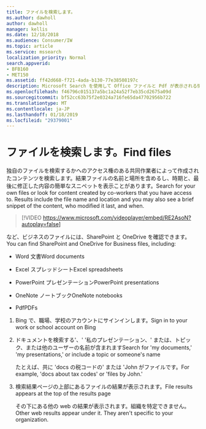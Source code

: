 ```yaml
---
title: ファイルを検索します。
ms.author: dawholl
author: dawholl
manager: kellis
ms.date: 12/18/2018
ms.audience: Consumer/IW
ms.topic: article
ms.service: mssearch
localization_priority: Normal
search.appverid:
- BFB160
- MET150
ms.assetid: ff42d668-f721-4ada-b130-77e38508197c
description: Microsoft Search を使用して Office ファイルと Pdf が表示される情報を検索するには
ms.openlocfilehash: f46796c015137a5bc1a24a52f7eb35cd2675a09d
ms.sourcegitcommit: bf52cc63b75f2e0324a716fe65da47702956b722
ms.translationtype: MT
ms.contentlocale: ja-JP
ms.lasthandoff: 01/18/2019
ms.locfileid: "29379001"
---
```

# <a name="find-files"></a><span data-ttu-id="faa69-103">ファイルを検索します。</span><span class="sxs-lookup"><span data-stu-id="faa69-103">Find files</span></span>

<span data-ttu-id="faa69-p101">独自のファイルを検索するかへのアクセス権のある共同作業者によって作成されたコンテンツを検索します。結果ファイルの名前と場所を含めるし、時期と、最後に修正した内容の簡単なスニペットを表示ことがあります。</span><span class="sxs-lookup"><span data-stu-id="faa69-p101">Search for your own files or look for content created by co-workers that you have access to. Results include the file name and location and you may also see a brief snippet of the content, who modified it last, and when.</span></span>
  
> [!VIDEO https://www.microsoft.com/videoplayer/embed/RE2AsoN?autoplay=false]
  
<span data-ttu-id="faa69-106">など、ビジネスのファイルには、SharePoint と OneDrive を確認できます。</span><span class="sxs-lookup"><span data-stu-id="faa69-106">You can find SharePoint and OneDrive for Business files, including:</span></span>
  
- <span data-ttu-id="faa69-107">Word 文書</span><span class="sxs-lookup"><span data-stu-id="faa69-107">Word documents</span></span>
    
- <span data-ttu-id="faa69-108">Excel スプレッドシート</span><span class="sxs-lookup"><span data-stu-id="faa69-108">Excel spreadsheets</span></span>
    
- <span data-ttu-id="faa69-109">PowerPoint プレゼンテーション</span><span class="sxs-lookup"><span data-stu-id="faa69-109">PowerPoint presentations</span></span>
    
- <span data-ttu-id="faa69-110">OneNote ノートブック</span><span class="sxs-lookup"><span data-stu-id="faa69-110">OneNote notebooks</span></span>
    
- <span data-ttu-id="faa69-111">Pdf</span><span class="sxs-lookup"><span data-stu-id="faa69-111">PDFs</span></span>
    
1. <span data-ttu-id="faa69-112">Bing で、職場、学校のアカウントにサインインします。</span><span class="sxs-lookup"><span data-stu-id="faa69-112">Sign in to your work or school account on Bing</span></span>
    
2. <span data-ttu-id="faa69-113">ドキュメントを検索する'、' '私のプレゼンテーション、' または、トピック、または他のユーザーの名前が含まれます</span><span class="sxs-lookup"><span data-stu-id="faa69-113">Search for 'my documents,' 'my presentations,' or include a topic or someone's name</span></span>
    
    <span data-ttu-id="faa69-114">たとえば、共に 'docs の税コードの' または 'John がファイルです。</span><span class="sxs-lookup"><span data-stu-id="faa69-114">For example, 'docs about tax codes' or 'files by John.'</span></span>
    
3. <span data-ttu-id="faa69-115">検索結果ページの上部にあるファイルの結果が表示されます。</span><span class="sxs-lookup"><span data-stu-id="faa69-115">File results appears at the top of the results page</span></span>
    
    <span data-ttu-id="faa69-p102">その下にある他の web の結果が表示されます。組織を特定できません。</span><span class="sxs-lookup"><span data-stu-id="faa69-p102">Other web results appear under it. They aren't specific to your organization.</span></span>


